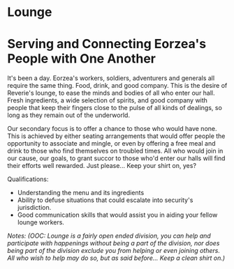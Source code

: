 # Lounge
# Serving and Connecting Eorzea's People with One Another

It's been a day. Eorzea's workers, soldiers, adventurers and generals all require the same thing. Food, drink, and good company. This is the desire of Reverie's lounge, to ease the minds and bodies of all who enter our hall. Fresh ingredients, a wide selection of spirits, and good company with people that keep their fingers close to the pulse of all kinds of dealings, so long as they remain out of the underworld.
 
Our secondary focus is to offer a chance to those who would have none. This is achieved by either seating arrangements that would offer people the opportunity to associate and mingle, or even by offering a free meal and drink to those who find themselves on troubled times. All who would join in our cause, our goals, to grant succor to those who'd enter our halls will find their efforts well rewarded. Just please... Keep your shirt on, yes?
 
Qualifications:
* Understanding the menu and its ingredients
* Ability to defuse situations that could escalate into security's jurisdiction.
* Good communication skills that would assist you in aiding your fellow lounge workers.
 
_Notes: (OOC: Lounge is a fairly open ended division, you can help and participate with happenings without being a part of the division, nor does being part of the division exclude you from helping or even joining others. All who wish to help may do so, but as said before... Keep a clean shirt on.)_
